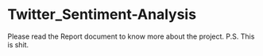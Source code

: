 # Twitter_Sentiment-Analysis

Please read the Report document to know more about the project.
P.S. This is shit.
